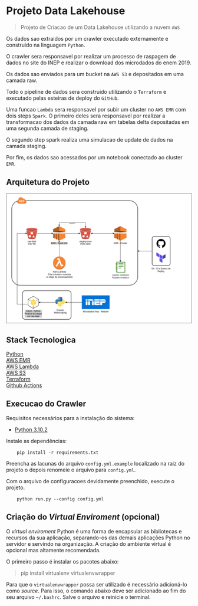 # Projeto Data Lakehouse

> Projeto de Criacao de um Data Lakehouse utilizando a nuvem `AWS`

Os dados sao extraidos por um crawler executado externamente e construido na linguagem `Python`.

O crawler sera responsavel por realizar um processo de raspagem de dados no site do INEP e realizar o download dos microdados do enem 2019. 

Os dados sao enviados para um bucket na `AWS S3` e depositados em uma camada raw.

Todo o pipeline de dados sera construido utilizando o `Terraform` e executado pelas esteiras de deploy do `GitHub`.

Uma funcao `Lambda` sera responsavel por subir um cluster no `AWS EMR` com dois steps `Spark`. O primeiro deles sera responsavel por realizar a transformacao dos dados da camada raw em tabelas delta depositadas em uma segunda camada de staging.

O segundo step spark realiza uma simulacao de update de dados na camada staging.

Por fim, os dados sao acessados por um notebook conectado ao cluster `EMR`.

## Arquitetura do Projeto
![arquitetura](docs/arquitetura.png)


## Stack Tecnologica
[Python](https://www.python.org/)  
[AWS EMR](https://aws.amazon.com/pt/emr/)  
[AWS Lambda](https://aws.amazon.com/pt/lambda/)  
[AWS S3](https://aws.amazon.com/pt/s3/)  
[Terraform](https://www.terraform.io/)  
[Github Actions](https://github.com/features/actions)  

## Execucao do Crawler
Requisitos necessários para a instalação do sistema:
- [Python 3.10.2](https://www.python.org/downloads/)

Instale as dependências:

```terminal
    pip install -r requirements.txt
```

Preencha as lacunas do arquivo `config.yml.example` localizado na raiz do projeto o depois renomeie o arquivo para `config.yml`.  

Com o arquivo de configuracoes devidamente preenchido, execute o projeto.  

```terminal
    python run.py --config config.yml
```

## Criação do _Virtual Enviroment_ (opcional)
O _virtual enviroment_ Python é uma forma de encapsular as bibliotecas e recursos da sua aplicação, separando-os das demais aplicações Python no servidor e servindo na organização. A criação do ambiente virtual é opcional mas altamente recomendada.

O primeiro passo é instalar os pacotes abaixo:
> pip install virtualenv virtualenvwrapper


Para que o `virtualenvwrapper` possa ser utilizado é necessário adicioná-lo como _source_. Para isso, o comando abaixo deve ser adicionado ao fim do seu arquivo `~/.bashrc`. Salve o arquivo e reinicie o terminal.
